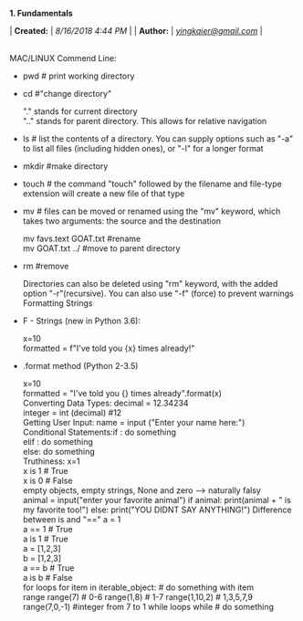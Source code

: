 <a name="609"> **1. Fundamentals**

| <b>Created:</b> | <i>8/16/2018 4:44 PM</i> |
| <b>Author:</b> | <i>yingkaier@gmail.com</i> |

 <br>
MAC/LINUX Commend Line:

* pwd # print working directory<br>

* cd #"change directory"

   "." stands for current directory<br>
   ".." stands for parent directory. This allows for relative navigation<br>

* ls # list the contents of a directory. You can supply options such as "-a" to list all files (including hidden ones), or "-l" for a longer format
* mkdir #make directory
* touch # the command "touch" followed by the filename and file-type extension will create a new file of that type
* mv # files can be moved or renamed using the "mv" keyword, which takes two arguments: the source and the destination

   mv favs.text GOAT.txt #rename<br>
   mv GOAT.txt ../ #move to parent directory<br>

* rm #remove

   Directories can also be deleted using "rm" keyword, with the added option "-r"(recursive). You can also use "-f" (force) to prevent warnings<br>
Formatting Strings

* F - Strings (new in Python 3.6):

   x=10<br>
   formatted = f"I've told you {x} times already!"<br>

* .format method (Python 2-3.5)

   x=10<br>
   formatted = "I've told you {} times already".format(x)<br>
Converting Data Types: decimal = 12.34234<br>
 integer = int (decimal) #12<br>
Getting User Input: name = input ("Enter your name here:")<br>
Conditional Statements:if <condition>: do something<br>
elif <condition>: do something<br>
else: do something<br>
Truthiness: x=1<br>
 x is 1 # True<br>
 x is 0 # False<br>
 empty objects, empty strings, None and zero —> naturally falsy<br>
 animal = input("enter your favorite animal") if animal: print(animal + " is my favorite too!") else: print("YOU DIDNT SAY ANYTHING!") Difference between is and "==" a = 1<br>
 a == 1 # True<br>
 a is 1 # True<br>
 a = [1,2,3]<br>
 b = [1,2,3]<br>
 a == b # True<br>
 a is b # False<br>
for loops for item in iterable_object: # do something with item<br>
range range(7) # 0-6 range(1,8) # 1-7 range(1,10,2) # 1,3,5,7,9 range(7,0,-1) #integer from 7 to 1 while loops while <condition> # do something<br>
</a> 
